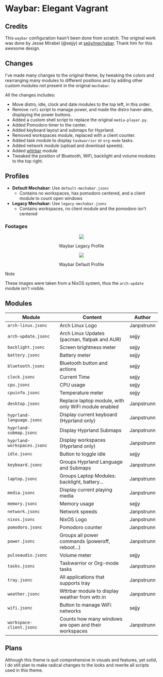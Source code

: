 # Waybar: Elegant Vagrant

## Credits

This `waybar` configuration hasn't been done from scratch. The original work was done by Jesse Mirabel (@sejjy) at [sejjy/mechabar](https://github.com/sejjy/mechabar). Thank him for this awesome design.

## Changes

I've made many changes to the original theme, by tweaking the colors and rearranging many modules to different positions and by adding other custom modules not present in the original `mechabar`.

All the changes includes:

- Move distro, idle, clock and date modules to the top left, in this order.
- Remove `rofi` script to manage power, and made the distro haver-able, displaying the power buttons.
- Added a custom shell script to replace the original `media-player.py`.
- Added Pomodoro timer to the center.
- Added keyboard layout and submaps for Hyprland.
- Removed workspaces module, replaced with a client counter.
- Added task module to display `taskwarrior` or `org-mode` tasks.
- Added network module (upload and download speeds).
- Added [wttrbar](https://github.com/bjesus/wttrbar) module
- Tweaked the position of Bluetooth, WiFi, backlight and volume modules to the top right.

## Profiles

- **Default Mechabar:** Use `default-mechabar.jsonc`
    - Contains no workspaces, has pomodoro centered, and a client module to count open windows
- **Legacy Mechabar:** Use `legacy-mechabar.jsonc`
    - Contains workspaces, no client module and the pomodoro isn't centered

### Footages

<div align="center">
  <img src="https://git.disroot.org/janpstrunn/images/raw/branch/main/elegantvagrant/2025-04-21-waybar-legacy.webp">
  <p>Waybar Legacy Profile</p>
  <img src="https://git.disroot.org/janpstrunn/images/raw/branch/main/elegantvagrant/2025-04-21-waybar-default.webp">
  <p>Waybar Default Profile</p>
</div>

> [!NOTE]
> These images were taken from a NixOS system, thus the `arch-update` module isn't visible.

## Modules

| Module                      | Content                                               | Author     |
| --------------------------- | ----------------------------------------------------- | ---------- |
| `arch-linux.jsonc`          | Arch Linux Logo                                       | Janpstrunn |
| `arch-update.jsonc`         | Arch Linux Updates (pacman, flatpak and AUR)          | sejjy      |
| `backlight.jsonc`           | Screen brightness meter                               | sejjy      |
| `battery.jsonc`             | Battery meter                                         | sejjy      |
| `bluetooth.jsonc`           | Bluetooth button and actions                          | sejjy      |
| `clock.jsonc`               | Current Time                                          | sejjy      |
| `cpu.jsonc`                 | CPU usage                                             | sejjy      |
| `cpuinfo.jsonc`             | Temperature meter                                     | sejjy      |
| `desktop.jsonc`             | Replace laptop module, with only WiFi module enabled  | Janpstrunn |
| `hyprland-language.jsonc`   | Display current keyboard (Hyprland only)              | Janpstrunn |
| `hyprland-submap.jsonc`     | Display Hyprland Submaps                              | Janpstrunn |
| `hyprland-workspaces.jsonc` | Display workspaces (Hyprland only)                    | Janpstrunn |
| `idle.jsonc`                | Button to toggle idle                                 | sejjy      |
| `keyboard.jsonc`            | Groups Hyprland Language and Submaps                  | Janpstrunn |
| `laptop.jsonc`              | Groups Laptop Modules: backlight, battery...          | Janpstrunn |
| `media.jsonc`               | Display current playing media                         | Janpstrunn |
| `memory.jsonc`              | Memory usage                                          | sejjy      |
| `network.jsonc`             | Network speeds                                        | Janpstrunn |
| `nixos.jsonc`               | NixOS Logo                                            | Janpstrunn |
| `pomodoro.jsonc`            | Pomodoro counter                                      | Janpstrunn |
| `power.jsonc`               | Groups all power commands (poweroff, reboot...)       | Janpstrunn |
| `pulseaudio.jsonc`          | Volume meter                                          | sejjy      |
| `tasks.jsonc`               | Taskwarrior or Org-mode tasks                         | Janpstrunn |
| `tray.jsonc`                | All applications that supports tray                   | Janpstrunn |
| `weather.jsonc`             | Wttrbar module to display weather from wttr.in        | Janpstrunn |
| `wifi.jsonc`                | Button to manage WiFi networks                        | sejjy      |
| `workspace-client.jsonc`    | Counts how many windows are open and their workspaces | Janpstrunn |

## Plans

Although this theme is quit comprehensive in visuals and features, yet solid, I do still plan to make radical changes to the looks and rewrite all scripts used in this theme.
